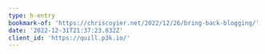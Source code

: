 ```yaml
---
type: h-entry
bookmark-of: 'https://chriscoyier.net/2022/12/26/bring-back-blogging/'
date: '2022-12-31T21:37:23.032Z'
client_id: 'https://quill.p3k.io/'
---
```

